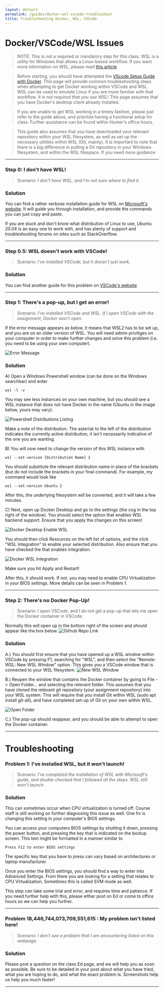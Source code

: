```yaml
---
layout: default
permalink: /guides/docker-wsl-vscode-troubleshoot
title: Troubleshooting Docker, WSL, VSCode
---
```


# **Docker/VSCode/WSL Issues**
>NOTE: This is not a required or mandatory step for this class. WSL is a utility for Windows that allows a Linux-based workflow. If you want more information on WSL, please read [this article](https://docs.microsoft.com/en-us/learn/modules/get-started-with-windows-subsystem-for-linux/).

> Before starting, you should have attempted the [VScode Setup Guide with Docker](guide/vscode). This page will provide common troubleshooting steps when attempting to get Docker working within VSCode and WSL. WSL can be used to emulate Linux if you are more familiar with that workflow. *It is not required that you use WSL!* This page assumes that you have Docker's desktop client already installed.

> If you are unable to get WSL working in a timely fashion, please just refer to the guide above, and priortize having a functional setup for class. Further assistance can be found within Hunter's office hours.

>This guide also assumes that you have downloaded your relevant repository within your WSL filesystem, as well as set up the necessary utilities within WSL (Git, mainly). It is important to note that there is a *big* difference in pulling a Git repository in your Windows filesystem, and within the WSL filespace. If you need more guidance 
<hr>


### **Step 0: I don't have WSL!**
>Scenario: *I don't have WSL, and I'm not sure where to find it.*

### **Solution**
You can find a rather verbose installation guide for WSL on [Microsoft's website](https://docs.microsoft.com/en-us/windows/wsl/install-win10#manual-installation-steps). It will guide you through installation, and provide the commands you can just copy and paste.

If you are stuck and don't know what distribution of Linux to use, Ubuntu 20.04 is an easy one to work with, and has plenty of support and troubleshooting forums on sites such as StackOverflow.
<hr>

### **Step 0.5: WSL doesn't work with VSCode!**
>Scenario: *I've installed VSCode, but it doesn't just work.*

### **Solution**
You can find another guide for this problem on [VSCode's website](https://code.visualstudio.com/docs/remote/wsl)

<hr>

### **Step 1: There's a pop-up, but I get an error!**
>Scenario: *I've installed VSCode and WSL. If I open VSCode with the assignment, Docker won't open.*
   
If the error message appears as below, it means that WSL2 has to be set up, and you are on an older version of WSL. You will need admin priviliges on your computer in order to make further changes and solve this problem (i.e. you need to be using your own computer).

![Error Message](/images/wsl_docker_vscode_container_error.PNG)


### **Solution**
A) Open a Windows Powershell window (can be done on the Windows searchbar) and enter 
```
wsl -l -v
```
You may see less instances on your own machine, but you should see a WSL instance that does not have Docker in the name (Ubuntu in the image below, yours may vary).

![Powershell Distributions Listing](/images/powershell_distributions.PNG)

Make a note of the distribution. The asterisk to the left of the distribution indicates the currently active distribution, it isn't necessarily indicative of the one you are wanting. 

B) You will now need to change the version of this WSL instance with 
```
wsl --set-version [Distribution Name] 2
```
You should substitute the relevant distribution name in place of the brackets (but do not include the brackets in your final command). For example, my command would look like
```
wsl --set-version Ubuntu 2
```

After this, the underlying filesystem will be converted, and it will take a few minutes. 

C) Next, open up Docker Desktop and go to the settings (the cog in the top right of the window). You should select the option that enables WSL backend support. Ensure that you apply the changes on this screen!

![Docker Desktop Enable WSL](/images/docker_wsl_suppport.PNG)

You should then click Resources on the left list of options, and the click "WSL Integration" to enable your selected distribution. Also ensure that you have checked the  that enables integration.

![Docker WSL Integration](/images/docker_wsl_integration.PNG)

Make sure you  hit Apply and Restart! 

After this, it should work. If not, you may need to enable CPU Virtualization in your BIOS settings. More details can be seen in Problem 1.
<hr>

### **Step 2: There's no Docker Pop-Up!**
>Scenario: I open VSCode, and I do not get a pop-up that lets me open the Docker container in VSCode.

Normally this will open up in the bottom right of the screen and *should* appear like the box below. ![Github Repo Link](/images/vscode_docker_popup.PNG) 

### **Solution**
A.) You should first ensure that you have opened up a WSL window within VSCode by pressing F1, searching for "WSL", and then select the "Remote-WSL: New WSL Window" option. This gives you a VSCode window that is connected to your WSL filesystem. ![New WSL Window](/images/new_wsl_window.PNG)

B.) Reopen the window that contains the Docker container by going to File -> Open Folder... and selecting the relevant folder. This assumes that you have cloned the relevant git repository (your assignment repository) into your WSL system. This will require that you install Git within WSL (sudo apt install git-all), and have completed set-up of Git on your own within WSL.

![Open Folder](/images/open_folder_vscode.PNG)

C.) The pop-up should reappear, and you should be able to attempt to open the Docker container.
<hr>


# Troubleshooting



### **Problem 1: I've installed WSL, but it won't launch!**
>Scenario: *I've completed the installation of WSL with Microsoft's guide, and double checked that I followed all the steps. WSL still won't launch.*

### **Solution**
This can sometimes occur when CPU virtualization is turned off. Course staff is still working on further diagnosing this issue as well. One fix is changing this setting in your computer's BIOS settings.

You can access your computers BIOS settings by shutting it down, pressing the power button, and pressing the key that is indicated on the bootup screen. This text might be formatted in a manner similar to
```
Press F12 to enter BIOS settings
```
The specific key that you have to press can vary based on architectures or laptop manufacturer. 

Once you enter the BIOS settings, you should find a way to enter into Advanced Settings. From there you are looking for a setting that relates to CPU Virtualization. Sometimes this is called SVM mode as well.

This step can take some trial and error, and requires time and patience. If you need further help with this, please either post on Ed or come to office hours so we can help you further.

<hr>

### **Problem 18,446,744,073,709,551,615 : My problem isn't listed here!**
>Scenario: *I don't see a problem that I am encountering listed on this webpage.*

### **Solution**
Please post a question on the class Ed page, and we will help you as soon as possible. Be sure to be detailed in your post about what you have tried, what you are hoping to do, and what the exact problem is. Screenshots help us help you much faster!
<hr>


















